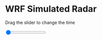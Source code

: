 <h1>WRF Simulated Radar</h1>
<p>Drag the slider to change the time</p>

<div class="slidecontainer">
<input oninput='setImage(this)' class="slider" type="range" min="0" max="21" value="0" step="1" />
<img id='img'/>
</div>

<script>
var img = document.getElementById('img');
var img_array = ['/assets/images/wrf/rf_wrfout_d01_2020-03-05_12:00:00.png',
'/assets/images/wrf/rf_wrfout_d01_2020-03-05_13:00:00.png',
'/assets/images/wrf/rf_wrfout_d01_2020-03-05_14:00:00.png',
'/assets/images/wrf/rf_wrfout_d01_2020-03-05_15:00:00.png',
'/assets/images/wrf/rf_wrfout_d01_2020-03-05_16:00:00.png',
'/assets/images/wrf/rf_wrfout_d01_2020-03-05_17:00:00.png',
'/assets/images/wrf/rf_wrfout_d01_2020-03-05_18:00:00.png',
'/assets/images/wrf/rf_wrfout_d01_2020-03-05_19:00:00.png',
'/assets/images/wrf/rf_wrfout_d01_2020-03-05_20:00:00.png',
'/assets/images/wrf/rf_wrfout_d01_2020-03-05_21:00:00.png',
'/assets/images/wrf/rf_wrfout_d01_2020-03-05_22:00:00.png',
'/assets/images/wrf/rf_wrfout_d01_2020-03-05_23:00:00.png',
'/assets/images/wrf/rf_wrfout_d01_2020-03-06_00:00:00.png',
'/assets/images/wrf/rf_wrfout_d01_2020-03-06_01:00:00.png',
'/assets/images/wrf/rf_wrfout_d01_2020-03-06_02:00:00.png',
'/assets/images/wrf/rf_wrfout_d01_2020-03-06_03:00:00.png',
'/assets/images/wrf/rf_wrfout_d01_2020-03-06_04:00:00.png',
'/assets/images/wrf/rf_wrfout_d01_2020-03-06_05:00:00.png',
'/assets/images/wrf/rf_wrfout_d01_2020-03-06_06:00:00.png',
'/assets/images/wrf/rf_wrfout_d01_2020-03-06_07:00:00.png',
'/assets/images/wrf/rf_wrfout_d01_2020-03-06_08:00:00.png',];
function setImage(obj)
{
        var value = obj.value;
        img.src = img_array[value];

}
</script>
